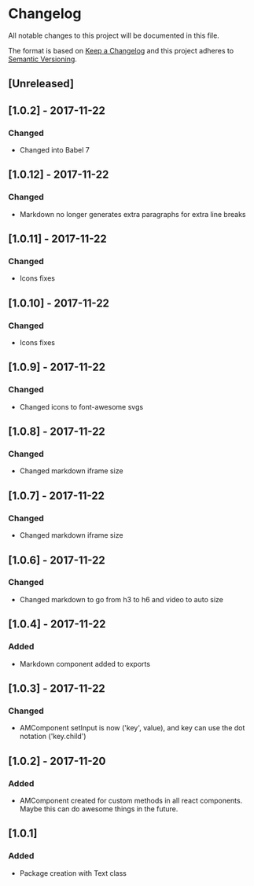 # Changelog
All notable changes to this project will be documented in this file.

The format is based on [Keep a Changelog](http://keepachangelog.com/en/1.0.0/)
and this project adheres to [Semantic Versioning](http://semver.org/spec/v2.0.0.html).

## [Unreleased]

## [1.0.2] - 2017-11-22
### Changed
- Changed into Babel 7

## [1.0.12] - 2017-11-22
### Changed
- Markdown no longer generates extra paragraphs for extra line breaks

## [1.0.11] - 2017-11-22
### Changed
- Icons fixes

## [1.0.10] - 2017-11-22
### Changed
- Icons fixes

## [1.0.9] - 2017-11-22
### Changed
- Changed icons to font-awesome svgs

## [1.0.8] - 2017-11-22
### Changed
- Changed markdown iframe size

## [1.0.7] - 2017-11-22
### Changed
- Changed markdown iframe size

## [1.0.6] - 2017-11-22
### Changed
- Changed markdown to go from h3 to h6 and video to auto size

## [1.0.4] - 2017-11-22
### Added
- Markdown component added to exports

## [1.0.3] - 2017-11-22
### Changed
- AMComponent setInput is now ('key', value), and key can use the dot notation ('key.child')

## [1.0.2] - 2017-11-20
### Added
- AMComponent created for custom methods in all react components.
Maybe this can do awesome things in the future.

## [1.0.1]
### Added
- Package creation with Text class

